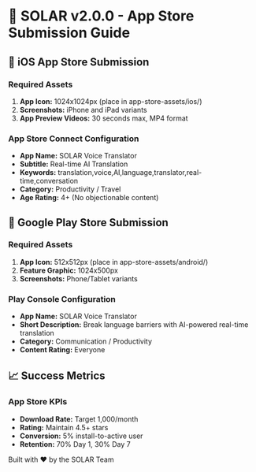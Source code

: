 # 📱 SOLAR v2.0.0 - App Store Submission Guide

## 🍎 iOS App Store Submission

### Required Assets
1. **App Icon:** 1024x1024px (place in app-store-assets/ios/)
2. **Screenshots:** iPhone and iPad variants
3. **App Preview Videos:** 30 seconds max, MP4 format

### App Store Connect Configuration
- **App Name:** SOLAR Voice Translator
- **Subtitle:** Real-time AI Translation
- **Keywords:** translation,voice,AI,language,translator,real-time,conversation
- **Category:** Productivity / Travel
- **Age Rating:** 4+ (No objectionable content)

## 🤖 Google Play Store Submission

### Required Assets  
1. **App Icon:** 512x512px (place in app-store-assets/android/)
2. **Feature Graphic:** 1024x500px
3. **Screenshots:** Phone/Tablet variants

### Play Console Configuration
- **App Name:** SOLAR Voice Translator
- **Short Description:** Break language barriers with AI-powered real-time translation
- **Category:** Communication / Productivity
- **Content Rating:** Everyone

## 📈 Success Metrics

### App Store KPIs
- **Download Rate:** Target 1,000/month
- **Rating:** Maintain 4.5+ stars
- **Conversion:** 5% install-to-active user
- **Retention:** 70% Day 1, 30% Day 7

Built with ❤️ by the SOLAR Team
